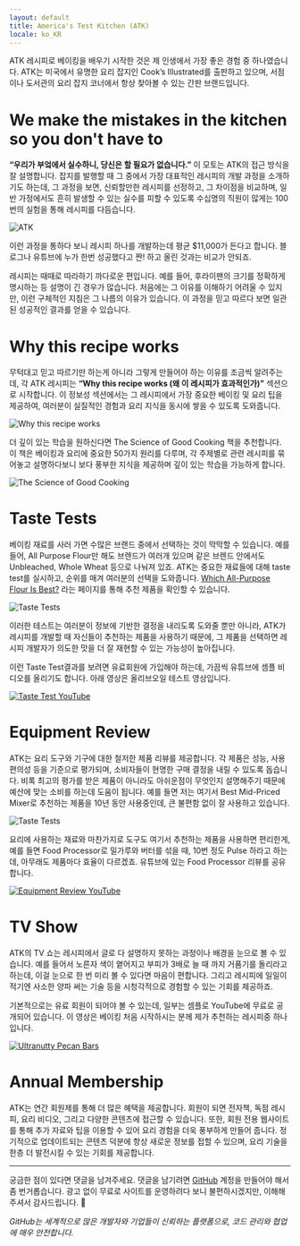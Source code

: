 ```yaml
---
layout: default
title: America's Test Kitchen (ATK)
locale: ko_KR
---
```


ATK 레시피로 베이킹을 배우기 시작한 것은 제 인생에서 가장 좋은 경험 중 하나였습니다. ATK는 미국에서 유명한 요리 잡지인 Cook’s Illustrated를 출판하고 있으며, 서점이나 도서관의 요리 잡지 코너에서 항상 찾아볼 수 있는 간판 브랜드입니다.

# We make the mistakes in the kitchen so you don't have to

**“우리가 부엌에서 실수하니, 당신은 할 필요가 없습니다.”** 이 모토는 ATK의 접근 방식을 잘 설명합니다. 잡지를 발행할 때 그 중에서 가장 대표적인 레시피의 개발 과정을 소개하기도 하는데, 그 과정을 보면, 신뢰할만한 레시피를 선정하고, 그 차이점을 비교하며, 일반 가정에서도 흔히 발생할 수 있는 실수를 피할 수 있도록 수십명의 직원이 많게는 100번의 실험을 통해 레시피를 다듬습니다.

![ATK](/assets/img/baking/atk.jpg)

이런 과정을 통하다 보니 레시피 하나를 개발하는데 평균 $11,000가 든다고 합니다. 블로그나 유튜브에 누가 한번 성공했다고 짠! 하고 올린 것과는 비교가 안되죠.

레시피는 때때로 따라하기 까다로운 편입니다. 예를 들어, 후라이팬의 크기를 정확하게 명시하는 등 설명이 긴 경우가 많습니다. 처음에는 그 이유를 이해하기 어려울 수 있지만, 이런 구체적인 지침은 그 나름의 이유가 있습니다. 이 과정을 믿고 따르다 보면 일관된 성공적인 결과를 얻을 수 있습니다.

# Why this recipe works

무턱대고 믿고 따르기만 하는게 아니라 그렇게 만들어야 하는 이유를 조금씩 알려주는데, 각 ATK 레시피는 **“Why this recipe works (왜 이 레시피가 효과적인가)”** 섹션으로 시작합니다. 이 정보성 섹션에서는 그 레시피에서 가장 중요한 베이킹 및 요리 팁을 제공하여, 여러분이 실질적인 경험과 요리 지식을 동시에 쌓을 수 있도록 도와줍니다.

![Why this recipe works](/assets/img/baking/why_works.jpg)

더 깊이 있는 학습을 원하신다면 The Science of Good Cooking 책을 추천합니다. 이 책은 베이킹과 요리에 중요한 50가지 원리를 다루며, 각 주제별로 관련 레시피를 묶어놓고 설명하다보니 보다 풍부한 지식을 제공하며 깊이 있는 학습을 가능하게 합니다.

![The Science of Good Cooking](/assets/img/baking/science_cooking.jpg)

# Taste Tests

베이킹 재료를 사러 가면 수많은 브랜드 중에서 선택하는 것이 막막할 수 있습니다. 예를 들어, All Purpose Flour만 해도 브렌드가 여러개 있으며 같은 브렌드 안에서도 Unbleached, Whole Wheat 등으로 나눠져 있죠. ATK는 중요한 재료들에 대해 taste test를 실시하고, 순위를 매겨 여러분의 선택을 도와줍니다. [Which All-Purpose Flour Is Best?](https://www.americastestkitchen.com/taste_tests/2250-all-purpose-flour) 라는 페이지를 통해 추천 제품을 확인할 수 있습니다.

![Taste Tests](/assets/img/baking/taste_tests.jpg)

이러한 테스트는 여러분이 정보에 기반한 결정을 내리도록 도와줄 뿐만 아니라, ATK가 레시피를 개발할 때 자신들이 추천하는 제품을 사용하기 때문에, 그 제품을 선택하면 레시피 개발자가 의도한 맛을 더 잘 재현할 수 있는 가능성이 높아집니다.

이런 Taste Test결과를 보려면 유료회원에 가입해야 하는데, 가끔씩 유튜브에 셈플 비디오를 올리기도 합니다. 아래 영상은 올리브오일 테스트 영상입니다.

[![Taste Test YouTube](/assets/img/baking/taste_test_youtube.jpg)](https://youtu.be/t4QwfPVho3U)

# Equipment Review

ATK는 요리 도구와 기구에 대한 철저한 제품 리뷰를 제공합니다. 각 제품은 성능, 사용 편의성 등을 기준으로 평가되며, 소비자들이 현명한 구매 결정을 내릴 수 있도록 돕습니다. 비록 최고의 평가를 받은 제품이 아니라도 아쉬운점이 무엇인지 설명해주기 때문에 예산에 맞는 소비를 하는데 도움이 됩니다. 예를 들면 저는 여기서 Best Mid-Priced Mixer로 추천하는 제품을 10년 동안 사용중인데, 큰 불편함 없이 잘 사용하고 있습니다.

![Taste Tests](/assets/img/baking/equipment_review.jpg)

요리에 사용하는 재료와 마찬가지로 도구도 여기서 추천하는 제품을 사용하면 편리한게, 예를 들면 Food Processor로 밀가루와 버터를 섞을 때, 10번 정도 Pulse 하라고 하는데, 아무래도 제품마다 효율이 다르겠죠. 유튜브에 있는 Food Processor 리뷰를 공유합니다.

[![Equipment Review YouTube](/assets/img/baking/equipment_review_youtube.jpg)](https://youtu.be/QZokEtjvDao)


# TV Show

ATK의 TV 쇼는 레시피에서 글로 다 설명하지 못하는 과정이나 배경을 눈으로 볼 수 있습니다. 예를 들어서 노른자 색이 옅어지고 부피가 3배로 늘 때 까지 거품기를 돌리라고 하는데, 이걸 눈으로 한 번 미리 볼 수 있다면 마음이 편합니다. 그리고 레시피에 일일이 적기엔 사소한 양파 써는 기술 등을 시청각적으로 경험할 수 있는 기회를 제공하죠.

기본적으로는 유료 회원이 되어야 볼 수 있는데, 일부는 셈플로 YouTube에 무료로 공개되어 있습니다. 이 영상은 베이킹 처음 시작하시는 분께 제가 추천하는 레시피중 하나입니다.

[![Ultranutty Pecan Bars](/assets/img/baking/tv_show.jpg)](https://www.youtube.com/watch?v=mHxbcyKfgJE)


# Annual Membership

ATK는 연간 회원제를 통해 더 많은 혜택을 제공합니다. 회원이 되면 전자책, 독점 레시피, 요리 비디오, 그리고 다양한 콘텐츠에 접근할 수 있습니다. 또한, 회원 전용 웹사이트를 통해 추가 자료와 팁을 이용할 수 있어 요리 경험을 더욱 풍부하게 만들어 줍니다. 정기적으로 업데이트되는 콘텐츠 덕분에 항상 새로운 정보를 접할 수 있으며, 요리 기술을 한층 더 발전시킬 수 있는 기회를 제공합니다.

---

궁금한 점이 있다면 댓글을 남겨주세요. 댓글을 남기려면 [GitHub](http://github.com) 계정을 만들어야 해서 좀 번거롭습니다. 광고 없이 무료로 사이트를 운영하려다 보니 불편하시겠지만, 이해해 주셔서 감사드립니다. 🙂

*GitHub는 세계적으로 많은 개발자와 기업들이 신뢰하는 플랫폼으로, 코드 관리와 협업에 매우 안전합니다.*
